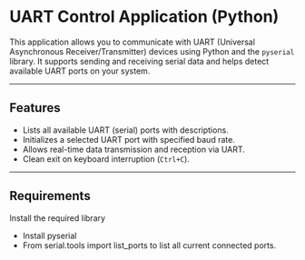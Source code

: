 # UART Control Application (Python)

This application allows you to communicate with UART (Universal Asynchronous Receiver/Transmitter) devices using Python and the `pyserial` library. It supports sending and receiving serial data and helps detect available UART ports on your system.

---

## Features

- Lists all available UART (serial) ports with descriptions.
- Initializes a selected UART port with specified baud rate.
- Allows real-time data transmission and reception via UART.
- Clean exit on keyboard interruption (`Ctrl+C`).

---

## Requirements

Install the required library

- Install pyserial 
- From  serial.tools import list_ports to list all current connected ports.
